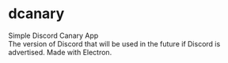 # dcanary
Simple Discord Canary App<br>
The version of Discord that will be used in the future if Discord is advertised. Made with Electron.